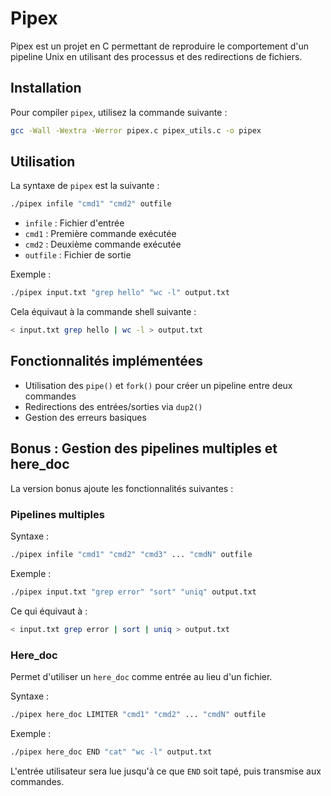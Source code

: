 # Pipex

Pipex est un projet en C permettant de reproduire le comportement d'un pipeline Unix en utilisant des processus et des redirections de fichiers.

## Installation

Pour compiler `pipex`, utilisez la commande suivante :

```sh
gcc -Wall -Wextra -Werror pipex.c pipex_utils.c -o pipex
```

## Utilisation

La syntaxe de `pipex` est la suivante :

```sh
./pipex infile "cmd1" "cmd2" outfile
```

- `infile` : Fichier d'entrée
- `cmd1` : Première commande exécutée
- `cmd2` : Deuxième commande exécutée
- `outfile` : Fichier de sortie

Exemple :

```sh
./pipex input.txt "grep hello" "wc -l" output.txt
```

Cela équivaut à la commande shell suivante :

```sh
< input.txt grep hello | wc -l > output.txt
```

## Fonctionnalités implémentées

- Utilisation des `pipe()` et `fork()` pour créer un pipeline entre deux commandes
- Redirections des entrées/sorties via `dup2()`
- Gestion des erreurs basiques

## Bonus : Gestion des pipelines multiples et here_doc

La version bonus ajoute les fonctionnalités suivantes :

### Pipelines multiples

Syntaxe :

```sh
./pipex infile "cmd1" "cmd2" "cmd3" ... "cmdN" outfile
```

Exemple :

```sh
./pipex input.txt "grep error" "sort" "uniq" output.txt
```

Ce qui équivaut à :

```sh
< input.txt grep error | sort | uniq > output.txt
```

### Here_doc

Permet d'utiliser un `here_doc` comme entrée au lieu d'un fichier. 

Syntaxe :

```sh
./pipex here_doc LIMITER "cmd1" "cmd2" ... "cmdN" outfile
```

Exemple :

```sh
./pipex here_doc END "cat" "wc -l" output.txt
```

L'entrée utilisateur sera lue jusqu'à ce que `END` soit tapé, puis transmise aux commandes.
